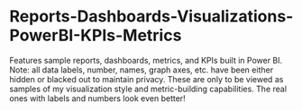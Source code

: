 # Reports-Dashboards-Visualizations-PowerBI-KPIs-Metrics
Features sample reports, dashboards, metrics, and KPIs built in Power BI. Note: all data labels, number, names, graph axes, etc. have been either hidden or blacked out to maintain privacy. These are only to be viewed as samples of my visualization style and metric-building capabilities. The real ones with labels and numbers look even better! 
